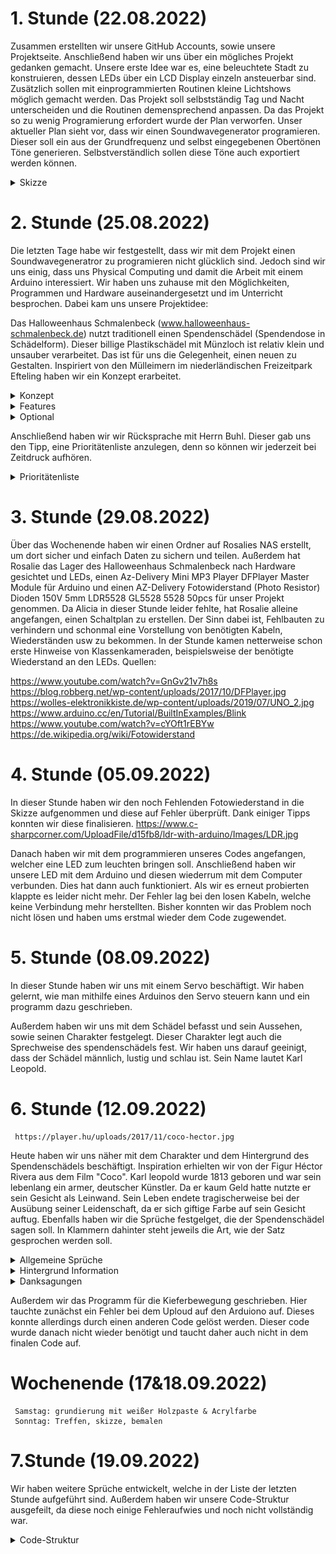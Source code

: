 <h1>
  <bold>1. Stunde (22.08.2022)</bold>
  
  </h1>
  
Zusammen erstellten wir unsere GitHub Accounts, sowie unsere Projektseite. Anschließend haben wir uns über ein mögliches Projekt gedanken gemacht. Unsere erste Idee war es, eine beleuchtete Stadt zu konstruieren, dessen LEDs über ein LCD Display einzeln ansteuerbar sind. Zusätzlich sollen mit einprogrammierten Routinen kleine Lichtshows möglich gemacht werden. Das Projekt soll selbstständig Tag und Nacht unterscheiden und die Routinen demensprechend anpassen.
Da das Projekt so zu wenig Programierung erfordert wurde der Plan verworfen.
Unser aktueller Plan sieht vor, dass wir einen Soundwavegenerator programieren. Dieser soll ein aus der Grundfrequenz und selbst eingegebenen Obertönen Töne generieren. Selbstverständlich sollen diese Töne auch exportiert werden können.

<details>
  <summary>Skizze</summary>
  
  ![](74703F7D-FAD9-4B21-8016-8272D528E488.jpeg)
  
  </details>
 
<h1>
  <bold>2. Stunde (25.08.2022)</bold> 
  
  </h1>

  
Die letzten Tage habe wir festgestellt, dass wir mit dem Projekt einen Soundwavegeneratror zu programieren nicht glücklich sind. Jedoch sind wir uns einig, dass uns Physical Computing und damit die Arbeit mit einem Arduino interessiert. Wir haben uns zuhause mit den Möglichkeiten, Programmen und Hardware  auseinandergesetzt und im Unterricht besprochen. Dabei kam uns unsere Projektidee:

Das Halloweenhaus Schmalenbeck (www.halloweenhaus-schmalenbeck.de) nutzt traditionell einen Spendenschädel (Spendendose in Schädelform). Dieser billige Plastikschädel mit Münzloch ist relativ klein und unsauber verarbeitet.  Das ist für uns die Gelegenheit, einen neuen zu Gestalten. Inspiriert von den Mülleimern im niederländischen Freizeitpark Efteling haben wir ein Konzept erarbeitet.

<details>
  <summary>Konzept</summary>
  
- Schädel, der sprechen kann (motorisierter Kiefer mit Servo)
- Soundkarte und Lautsprechern (DFPlayer Mini)
- euchtende Augen, welche in verschiedene Richtungen schauen können (LEDs, Servos)
- Sensor für Geld (Lichtschranke)
- arbeiten mit Arduiono (Arduiono IDE)
</details>

<details>
  <summary>Features</summary>
  
- Schädel fragt nach Spenden (Audio synchron mit Kiefer)
- Bei Geldeinwurf bedankt sich der Schädel
- Mute Schalter
</details>

<details>
  <summary>Optional</summary> 
  
- Diebstahlschutz
</details>  

Anschließend haben wir wir Rücksprache mit Herrn Buhl. Dieser gab uns den Tipp, eine Prioritätenliste anzulegen, denn so können wir jederzeit bei Zeitdruck aufhören. 
<details>
  <summary>Prioritätenliste</summary>
  
- Lautsprecher -> um nach Spenden zu fragen -> Aufnahmen stellt das Halloweenhaus Schmalenbeck
- Bewegung im Kiefer
- Erkennung des Münzeinwurfs -> Schädel bedankt sich
- leuchtende Augen
- Mute Schalter
- sich bewegende leuchtende Augen
- Diebstahlschutz
</details>


<h1>
  <bold>3. Stunde (29.08.2022)</bold> 
  
  </h1>
  
  
  Über das Wochenende haben wir einen Ordner auf Rosalies NAS erstellt, um dort sicher und einfach Daten zu sichern und teilen. Außerdem hat Rosalie das Lager des Halloweenhaus Schmalenbeck nach Hardware gesichtet und LEDs, einen Az-Delivery Mini MP3 Player DFPlayer Master Module für Arduino und einen AZ-Delivery Fotowiderstand (Photo Resistor) Dioden 150V 5mm LDR5528 GL5528 5528 50pcs für unser Projekt genommen.
  Da Alicia in dieser Stunde leider fehlte, hat Rosalie alleine angefangen, einen Schaltplan zu erstellen. Der Sinn dabei ist, Fehlbauten zu verhindern und schonmal eine Vorstellung von benötigten Kabeln, Wiederständen usw zu bekommen. In der Stunde kamen netterweise schon erste Hinweise von Klassenkameraden, beispielsweise der benötigte Wiederstand an den LEDs.
  Quellen:
  
  https://www.youtube.com/watch?v=GnGv21v7h8s
  https://blog.robberg.net/wp-content/uploads/2017/10/DFPlayer.jpg
  https://wolles-elektronikkiste.de/wp-content/uploads/2019/07/UNO_2.jpg
  https://www.arduino.cc/en/Tutorial/BuiltInExamples/Blink
  https://www.youtube.com/watch?v=cYOft1rEBYw
  https://de.wikipedia.org/wiki/Fotowiderstand
  

 
 
 <h1>
  <bold>4. Stunde (05.09.2022)</bold> 
  
  </h1>
  
  In dieser Stunde haben wir den noch Fehlenden Fotowiederstand in die Skizze aufgenommen und diese auf Fehler überprüft. Dank einiger Tipps konnten wir 
  diese finalisieren.
  https://www.c-sharpcorner.com/UploadFile/d15fb8/ldr-with-arduino/Images/LDR.jpg
  
Danach haben wir mit dem programmieren unseres Codes angefangen, welcher eine LED zum leuchten bringen soll. Anschließend haben wir unsere LED mit dem Arduino und diesen wiederrum mit dem Computer verbunden. Dies hat dann auch funktioniert. Als wir es erneut probierten klappte es leider nicht mehr. Der Fehler lag bei den losen Kabeln, welche keine Verbindung mehr herstellten. Bisher konnten wir das Problem noch nicht lösen und haben ums erstmal wieder dem Code zugewendet.

<h1>
  <bold>5. Stunde (08.09.2022)</bold>
     </h1>
  
In dieser Stunde haben wir uns mit einem Servo beschäftigt. Wir haben gelernt, wie man mithilfe eines Arduinos den Servo steuern kann und ein programm dazu geschrieben.
 
Außerdem haben wir uns mit dem Schädel befasst und sein Aussehen, sowie seinen Charakter festgelegt. Dieser Charakter legt auch die Sprechweise des spendenschädels fest. Wir haben uns darauf geeinigt, dass der Schädel männlich, lustig und schlau ist. Sein Name lautet Karl Leopold.

 
 
 <h1>
  <bold>6. Stunde (12.09.2022)</bold>
     </h1>
     
     https://player.hu/uploads/2017/11/coco-hector.jpg
Heute haben wir uns näher mit dem Charakter und dem Hintergrund des Spendenschädels beschäftigt. Inspiration erhielten wir von der Figur Héctor Rivera aus dem Film "Coco". 
Karl leopold wurde 1813 geboren und war sein lebenlang ein armer, deutscher Künstler. Da er kaum Geld hatte nutzte er sein Gesicht als Leinwand. Sein Leben endete tragischerweise bei der Ausübung seiner Leidenschaft, da er sich giftige Farbe auf sein Gesicht auftug.
Ebenfalls haben wir die Sprüche festgelget, die der Spendenschädel sagen soll. In Klammern dahinter steht jeweils die Art, wie der Satz gesprochen werden soll.

<details> 
<summary>Allgemeine Sprüche</summary>

- Nur mit deiner Spende können die Künstler weitermachen. (animierend)
- Halli, hallo! Ich bin Karl Leopold, auch Spendenschädel genannt. (glücklich, aufgeweckt)
- Ein kleiner Groschen oder ihr werdet verdroschen, hehe. (frech)
- Ein kleiner Groschen für eine Brilliantbrosche. (ernst, fröhlich) Scherz. Wisst ihr, wie teuer Lampen geworden sind? (scherzhaft)
- Ich verfluche euch zum Geld spenden. (ironisch)
- Rosi, dein ökologischer Fußabdruck ist eine Pfote. (ernst)
- Fantasie ist, dass Sie sich buntgespränkelte zebras vorstellen. (ernst, fröhlich)
</details>

<details>
<summary>Hintergrund Information</summary>
  
- Ich bin ja Jahrgang 1813. Und ihr wisst doch sicherlich, was 1813 noch so alles passiert ist, oder? Richtig, da gab es die Befreiungskriege. Und ich         fordere euch nun dazu auf, euer Geld aus eurem Portemonaie zu befreien.
</details>

<details>
<summary>Danksagungen</summary>
  
- Vielen Dank Ihr holde Maid. Es ist mir eine ehre euch kennenzulernen. Ich hoffe Ihr sterbt bald. (zu tiefst berührt)
- Oha, großer Ehrenmensch! (beGEIStert)
- Möge der große, nicht der kleine Otto, ach was beide, mit dir sein. (dankend, fröhlich)
- Uff, das tat weh, obwohl ich gar keine Nerven mehr habe. Aber das ist wohl die uninterpretierbare Parodaxie meinersynthetischen Existenz. (nachdenklich)
  programm für kiefer geschriben
  kiefer auf sprüche anpassen festgelegt
- Oha, ich möchte aufrichtig danken, mögest du immer Chicken Nuggets im Haus haben! (ernst)
- Mögen meine Augen Euch erleutung bringen! (feierlich)
</details>

Außerdem wir das Programm für die Kieferbewegung geschrieben. Hier tauchte zunächst ein Fehler bei dem Uploud auf den Arduiono auf. Dieses konnte allerdings durch einen anderen Code gelöst werden. Dieser code wurde danach nicht wieder benötigt und taucht daher auch nicht in dem finalen Code auf.

<h1>
  <bold>Wochenende (17&18.09.2022)</bold>
     </h1>
     
     Samstag: grundierung mit weißer Holzpaste & Acrylfarbe
     Sonntag: Treffen, skizze, bemalen
     
<h1>
  <bold>7.Stunde (19.09.2022)</bold>
  </h1>
  
Wir haben weitere Sprüche entwickelt, welche in der Liste der letzten Stunde aufgeführt sind. Außerdem haben wir unsere Code-Struktur ausgefeilt, da diese noch einige Fehleraufwies und noch nicht vollständig war.

<details>
  <summary>Code-Struktur</summary>
  
</details>    
    
